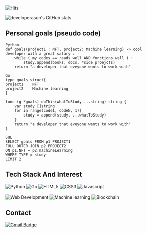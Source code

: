 ![Hits](https://hits.seeyoufarm.com/api/count/incr/badge.svg?url=https%3A%2F%2Fgithub.com%2Fdeveloperasun%2Fhit-counter&count_bg=%2379C83D&title_bg=%23555555&icon=gnuicecat.svg&icon_color=%2379C83D&title=hits&edge_flat=false)

![developerasun's GitHub stats](https://github-readme-stats.vercel.app/api?username=developerasun&theme=highcontrast&show_icons=true)


## Personal goals (pseudo code)
``` 
Python
def goals(project1 : NFT, project2: Machine learning) -> cool developer with a great salary : 
    while ( my codes == reads well AND functions well ) : 
        study.append(books, docs, *side proejcts)
    return "a developer that eveyone wants to work with"
    
Go
type goals struct{
project1    NFT
project2    Machine learning
}

func (g *goals) doThis(whatToStudy ...string) string {
    var study []string
    for in range(code1, codeN, 1){ 
        study = append(study, ...whatToStudy)   
    }
    return "a developer that eveyone wants to work with"
}

SQL
SELECT goals FROM p1 PROJECT1
FULL OUTER JOIN p2 PROJECT2
ON p1.NFT = p2.machineLearning
WHERE TYPE = study
LIMIT 2

```

## Tech Stack And Interest
![Python](https://img.shields.io/badge/Python-16711680?style=square&logo=Python&logoColor=white) ![Go](https://img.shields.io/badge/Go-00add8?style=square&logo=Go&logoColor=white)
![HTML5](https://img.shields.io/badge/HTML-red?style=flat&logo=HTML5&logoColor=white) ![CSS3](https://img.shields.io/badge/CSS-1572B6?style=square&logo=CSS3&logoColor=white) ![Javascript](https://img.shields.io/badge/Javascript-ffb13b?style=square&logo=Javascript&logoColor=white)  
<br />
![Web Development](https://img.shields.io/badge/Web-serviceLaunching-green)
![Machine learning](https://img.shields.io/badge/A.I-imageSimilarity-red)
![Blockchain](https://img.shields.io/badge/Blockchain-NFT-blue)

## Contact
 [![Gmail Badge](https://img.shields.io/badge/Gmail-F05032?style=flat-square&logo=Gmail&logoColor=white&link=mailto:nellow1102@gmail.com)](mailto:nellow1102@gmail.com)

